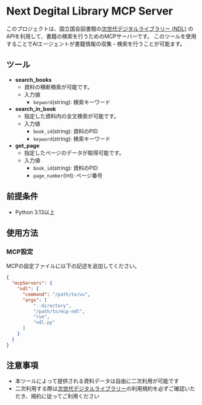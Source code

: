 # Next Degital Library MCP Server

このプロジェクトは、国立国会図書館の[次世代デジタルライブラリー (NDL)](https://lab.ndl.go.jp) のAPIを利用して、書籍の検索を行うためのMCPサーバーです。
このツールを使用することでAIエージェントが書籍情報の収集・検索を行うことが可能ます。

## ツール

- **search_books**
  - 資料の横断検索が可能です。
  - 入力値
    - `keyword`(string): 検索キーワード
- **search_in_book**
  - 指定した資料内の全文検索が可能です。
  - 入力値
    - `book_id`(string): 資料のPID
    - `keyword`(string): 検索キーワード
- **get_page**
  - 指定したページのデータが取得可能です。
  - 入力値
    - `book_id`(string): 資料のPID
    - `page_number`(int): ページ番号

## 前提条件

- Python 3.13以上

## 使用方法

### MCP設定

MCPの設定ファイルに以下の記述を追加してください。

```json
{
  "mcpServers": {
    "ndl": {
      "command": "/path/to/uv",
      "args": [
          "--directory",
          "/path/to/mcp-ndl",
          "run",
          "ndl.py"
      ]
    }
  }
}
```

## 注意事項

- 本ツールによって提供される資料データは自由に二次利用が可能です
- 二次利用する際は[次世代デジタルライブラリー](https://lab.ndl.go.jp/service/tsugidigi/)の利用規約を必ずご確認いただき、規約に従ってご利用ください